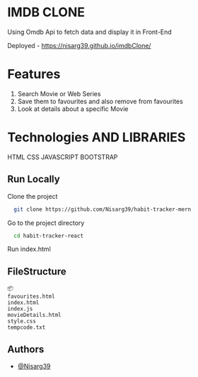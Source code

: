
# IMDB CLONE

Using Omdb Api to fetch data and display it in Front-End

Deployed - https://nisarg39.github.io/imdbClone/

# Features 
1. Search Movie or Web Series 
2. Save them to favourites and also remove from favourites
3. Look at details about a specific Movie

# Technologies AND LIBRARIES
HTML
CSS
JAVASCRIPT
BOOTSTRAP

## Run Locally

Clone the project

```bash
  git clone https://github.com/Nisarg39/habit-tracker-mern
```

Go to the project directory

```bash
  cd habit-tracker-react
```

Run index.html


## FileStructure

```
📦 
favourites.html
index.html
index.js
movieDetails.html
style.css
tempcode.txt
```



## Authors

- [@Nisarg39](https://github.com/Nisarg39)

